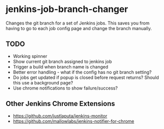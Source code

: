 # jenkins-job-branch-changer

Changes the git branch for a set of Jenkins jobs. This saves you from having to go to each job config page and change the branch manually.  



## TODO

- Working spinner
- Show current git branch assigned to jenkins job
- Trigger a build when branch name is changed
- Better error handling - what if the config has no git branch setting?
- Do jobs get updated if popup is closed before request returns? Should this use a background page?
- Use chrome notifications to show failure/success?


## Other Jenkins Chrome Extensions

- https://github.com/justlaputa/jenkins-monitor
- https://github.com/mallowlabs/jenkins-notifier-for-chrome
